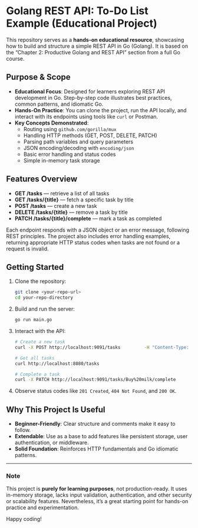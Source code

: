# Golang REST API: To-Do List Example (Educational Project)

This repository serves as a **hands-on educational resource**, showcasing how to build and structure a simple REST API in Go (Golang). It is based on the “Chapter 2: Productive Golang and REST API” section from a full Go course.

## Purpose & Scope

- **Educational Focus**: Designed for learners exploring REST API development in Go. Step-by-step code illustrates best practices, common patterns, and idiomatic Go.
- **Hands-On Practice**: You can clone the project, run the API locally, and interact with its endpoints using tools like `curl` or Postman.
- **Key Concepts Demonstrated**:
  - Routing using `github.com/gorilla/mux`
  - Handling HTTP methods (GET, POST, DELETE, PATCH)
  - Parsing path variables and query parameters
  - JSON encoding/decoding with `encoding/json`
  - Basic error handling and status codes
  - Simple in-memory task storage

## Features Overview

- **GET /tasks** — retrieve a list of all tasks
- **GET /tasks/{title}** — fetch a specific task by title
- **POST /tasks** — create a new task
- **DELETE /tasks/{title}** — remove a task by title
- **PATCH /tasks/{title}/complete** — mark a task as completed

Each endpoint responds with a JSON object or an error message, following REST principles. The project also includes error handling examples, returning appropriate HTTP status codes when tasks are not found or a request is invalid.

## Getting Started

1. Clone the repository:
   ```bash
   git clone <your-repo-url>
   cd your-repo-directory
   ```

2. Build and run the server:
   ```bash
   go run main.go
   ```

3. Interact with the API:
   ```bash
   # Create a new task
   curl -X POST http://localhost:9091/tasks         -H "Content-Type: application/json"         -d '{"title":"Buy milk"}'

   # Get all tasks
   curl http://localhost:8080/tasks

   # Complete a task
   curl -X PATCH http://localhost:9091/tasks/Buy%20milk/complete
   ```

4. Observe status codes like `201 Created`, `404 Not Found`, and `200 OK`.

## Why This Project Is Useful

- **Beginner-Friendly**: Clear structure and comments make it easy to follow.
- **Extendable**: Use as a base to add features like persistent storage, user authentication, or middleware.
- **Solid Foundation**: Reinforces HTTP fundamentals and Go idiomatic patterns.

---

### Note

This project is **purely for learning purposes**, not production-ready. It uses in-memory storage, lacks input validation, authentication, and other security or scalability features. Nevertheless, it’s a great starting point for hands-on practice and experimentation.

Happy coding!
